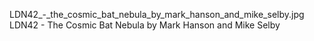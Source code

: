 LDN42_-_the_cosmic_bat_nebula_by_mark_hanson_and_mike_selby.jpg LDN42 - The Cosmic Bat Nebula by Mark Hanson and Mike Selby
